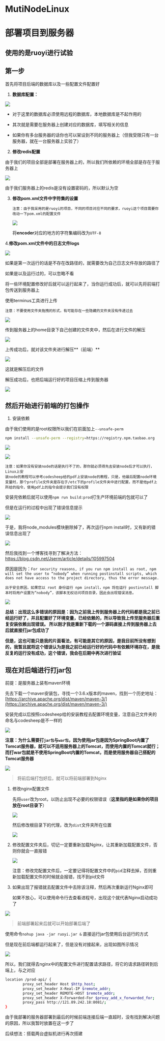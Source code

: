 # MutiNodeLinux




# 部署项目到服务器

## 使用的是ruoyi进行试验

## 第一步

首先将项目后端的数据库以及一些配置文件配置好

1. **数据库配置：**

![](https://cdn.jsdelivr.net/gh/cloverfelix/image/image/20210702193507.png)

- 对于这里的数据库必须使用远程的数据库，本地数据库是不起作用的

- 其次就是需要在服务器上创建对应的数据库，填写相关的信息

- 如果你有多台服务器的话你也可以架设到不同的服务器上（但我受限只有一台服务器，就在一台服务器上实验了）

2. **修改redis配置**

由于我们的项目全部是部署在服务器上的，所以我们所依赖的环境全部是存在于服务器上

![](https://cdn.jsdelivr.net/gh/cloverfelix/image/image/20210702194801.png)

由于我们服务器上的redis是没有设置密码的，所以默认为空


3. **修改pom.xml文件中字符集的设置**

	`注意：由于我采用的是ruoyi的项目，不同的项目对应不同的要求，ruoyi这个项目需要你改动一下pom.xml的配置文件`
	
	![](https://cdn.jsdelivr.net/gh/cloverfelix/image/image/20210702194011.png)
	
	将**encoder**对应的地方的字符集编码改为`UTF-8`
	
4.**修改pom.xml文件中的日志文件logs**

![](https://cdn.jsdelivr.net/gh/cloverfelix/image/image/20210702194245.png)
   
如果是第一次运行的话是不存在改路径的，就需要改为自己日志文件存放的路径了
   
如果是以及运行过的，可以忽略不看


将一些环境配置修改好后就可以运行起来了，当你运行成功后，就可以先将前端打包传送到服务器上

使用terminus工具进行上传

	注意：不要使用文件夹拖拽的形式，有可能存在一些隐藏的文件夹没有传递过去
   
![](https://cdn.jsdelivr.net/gh/cloverfelix/image/image/20210702195046.png)

传到服务器上的home目录下自己创建的文件夹中，然后在进行文件的解压

![](https://cdn.jsdelivr.net/gh/cloverfelix/image/image/20210702195205.png)

上传成功后，就对该文件夹进行解压**（前端）**

![](https://cdn.jsdelivr.net/gh/cloverfelix/image/image/20210702195339.png)

这就是解压后的文件

解压成功后，也把后端运行好的项目压缩上传到服务器

![](https://cdn.jsdelivr.net/gh/cloverfelix/image/image/20210702195446.png)

## 然后开始进行前端的打包操作

1. 安装依赖

由于我们使用的是root权限所以我们在前面加上`--unsafe-perm`

~~~bash
npm install --unsafe-perm --registry=https://registry.npm.taobao.org
~~~

![](https://cdn.jsdelivr.net/gh/cloverfelix/image/image/20210702203203.png)

![](https://cdn.jsdelivr.net/gh/cloverfelix/image/image/20210702203220.png)

	注意：如果你没有安装node的话是执行不了的，那你就必须得先去安装node后才可以执行，Linux上安
	装node的教程可以参考codesheep给的pdf上安装node的教程，只是，他最后配置node环境变量时，那个profile文件夹是存在于/etc下的profile文件夹中进行配置，而不是他pdf上所给的指令，使用pdf上的指令会提示我们没有权限
	
安装完依赖后就可以使用`npm run build:prod`打生产环境前端的包就可以了

但是在运行的过程中出现了错误信息提示

![](https://cdn.jsdelivr.net/gh/cloverfelix/image/image/20210702205825.png)

于是，我将node_modules模块删除掉了，再次运行npm install时，又有新的错误信息出现了

![](https://cdn.jsdelivr.net/gh/cloverfelix/image/image/20210702205942.png)

然后我找到一个博客找寻到了解决方法：https://blog.csdn.net/Jserm/article/details/105997504

原因是因为：`For security reasons, if you run npm install as root, npm will set the user to “nobody” when running postinstall scripts, which does not have access to the project directory, thus the error message.`

	出于安全原因，如果您以 root 身份运行 npm install，npm 将在运行 postinstall 脚本时将用户设置为“nobody”，该脚本无权访问项目目录，因此会出现错误消息。
	
![](https://cdn.jsdelivr.net/gh/cloverfelix/image/image/20210702215214.png)
	
**总结：出现这么多错误的原因是：因为之前我上传到服务器上的代码都是我之前已经运行好了，并且配置好了环境变量，已经依赖的，所以导致我上传至服务器后重复安装依赖出现错误。
所以刚才我是重新下载的一个源码直接上传到服务器上去后就直接打jar包成功了**

**但是，这也可能只是我的片面看法，有可能是其它的原因，是我目前所没有想到的，我暂且就将这个错误认为是我之前已经运行好的代码中有依赖环境存在，是我反复的运行没有成功，这个错误，我会在后期中再次进行验证**



## 现在对后端进行打jar包

前提：是服务器上装有maven环境

先去下载一个maven安装包，寻找一个3.6.x版本的maven，找到一个历史地址：[https://archive.apache.org/dist/maven/maven-3/](https://archive.apache.org/dist/maven/maven-3/)

安装完成以后按照codesheep给的安装教程去配置环境变量，注意自己文件夹的命名与codesheep是不一样的

![](https://cdn.jsdelivr.net/gh/cloverfelix/image/image/20210702221943.png)

**注意：为什么需要打`jar包`与`war包`，因为使用jar包是因为SpringBoot内置了Tomcat服务器，就可以不适用服务器上的Tomcat，而使用内置的Tomcat就行；而打war包就是不使用SpringBoot内置的Tomcat，而是使用服务器自己搭配的Tomcat服务器**

![](https://cdn.jsdelivr.net/gh/cloverfelix/image/image/20210702223145.png)

>将前后端打包好后，就可以将前端部署到Nginx

1. 修改nginx配置文件

	先将`user`改为root，以防止出现不必要的权限错误（**这里指的是如果你的项目放在root目录下**）
	
	![](https://cdn.jsdelivr.net/gh/cloverfelix/image/image/20210703110320.png)
	
	然后修改根目录下的代理，改为`dist`文件夹所在位置
	
	![](https://cdn.jsdelivr.net/gh/cloverfelix/image/image/20210703110645.png)

2. 修改配置文件夹后，切记一定要重新加载Nginx，让其重新加载配置文件，否则你就会一直报错

   ![](https://cdn.jsdelivr.net/gh/cloverfelix/image/image/20210703113858.png)

	注意：修改完配置文件后，一定要记得将配置文件中的`pid`注释去掉，否则重新加载配置文件的时候就会报错，找不到pid文件

3. 如果出现了报错就去配置文件中去除该注释，然后再次重新运行Nginx即可

	如果不放心，可以使用命令行去查看进程号，出现这个就代表Nginx启动成功了

![](https://cdn.jsdelivr.net/gh/cloverfelix/image/image/20210703114403.png)


> 前端部署起来后就可以开始部署后端了

使用命令`nohup java -jar ruoyi.jar &`  直接运行jar包使用后台运行的方式

但是现在前后端都运行起来了，但是没有对接起来，出现如图所示情况

![](https://cdn.jsdelivr.net/gh/cloverfelix/image/image/20210703151212.png)

所以，我们就得去nginx中的配置文件进行配置请求路径，将它的请求路径转到后端上，与之对应

~~~bash
location /prod-api/ {
		proxy_set_header Host $http_host;
		proxy_set_header X-Real-IP $remote_addr;
		proxy_set_header REMOTE-HOST $remote_addr;
		proxy_set_header X-Forwarded-For $proxy_add_x_forwarded_for;
		proxy_pass http://121.89.242.18:8081/;
}
~~~

由于我部署的服务器部署到最后的时候前端连接后端一直超时，没有找到解决问题的原因，所以我暂时放置在这一步了


后续想法：搭载两台虚拟机进行再次搭建



